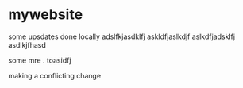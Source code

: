 # mywebsite

some upsdates done locally
adslfkjasdklfj
askldfjaslkdjf
aslkdfjadsklfj
asdlkjfhasd

some mre . toasidfj

making a conflicting change
